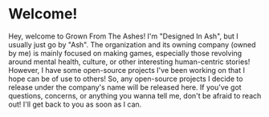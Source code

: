 # Welcome!
Hey, welcome to Grown From The Ashes! I'm "Designed In Ash", but I usually just go by "Ash".
The organization and its owning company (owned by me) is mainly focused on making games, especially those revolving around mental health, culture, or other interesting human-centric stories!
However, I have some open-source projects I've been working on that I hope can be of use to others! So, any open-source projects I decide to release under the company's name will be released here.
If you've got questions, concerns, or anything you wanna tell me, don't be afraid to reach out! I'll get back to you as soon as I can.
